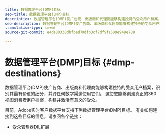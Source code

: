 ```yaml
---
title: 数据管理平台(DMP)目标
seo-title: 数据管理平台(DMP)目标
description: 数据管理平台(DMP)使广告商、出版商和代理商能够构建独特的受众用户档案，识别其最有价值的细分，并跨任何数字渠道使用它们。 这使您能够创建真正的360视图消费者用户档案，构建并激活有意义的受众。
seo-description: 数据管理平台(DMP)使广告商、出版商和代理商能够构建独特的受众用户档案，识别其最有价值的细分，并跨任何数字渠道使用它们。 这使您能够创建真正的360视图消费者用户档案，构建并激活有意义的受众。
translation-type: tm+mt
source-git-commit: e4da80338dbfbad70dfb3cf7df9fe589e949e788

---
```



# 数据管理平台(DMP)目标 {#dmp-destinations}

数据管理平台(DMP)使广告商、出版商和代理商能够构建独特的受众用户档案，识别其最有价值的细分，并跨任何数字渠道使用它们。 这使您能够创建真正的360视图消费者用户档案，构建并激活有意义的受众。

目前，Adobe实时客户数据平台支持下列数据管理平台(DMP)目标。 有关如何连接到这些目标的信息，请参阅各个链接：

* [受众管理器DIL扩展](/help/rtcdp/destinations/aam-dil-extension.md)
